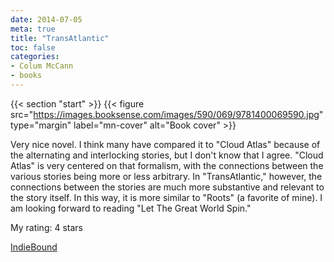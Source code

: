 ```yaml
---
date: 2014-07-05
meta: true
title: "TransAtlantic"
toc: false
categories:
- Colum McCann
- books
---
```


{{< section "start" >}}
{{< figure src="https://images.booksense.com/images/590/069/9781400069590.jpg" type="margin" label="mn-cover" alt="Book cover" >}}

Very nice novel. I think many have compared it to "Cloud Atlas" because of the alternating and interlocking stories, but I don't know that I agree. "Cloud Atlas" is very centered on that formalism, with the connections between the various stories being more or less arbitrary. In "TransAtlantic," however, the connections between the stories are much more substantive and relevant to the story itself. In this way, it is more similar to "Roots" (a favorite of mine). I am looking forward to reading "Let The Great World Spin."

My rating: 4 stars  

[IndieBound](https://www.indiebound.org/book/9781400069590)
